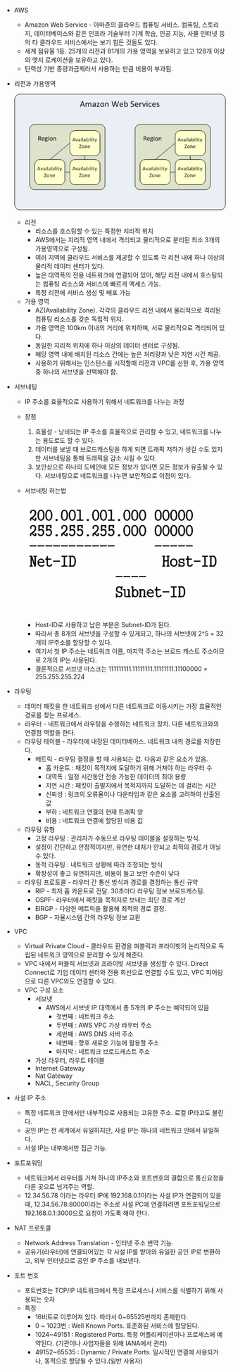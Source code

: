 - AWS
    - Amazon Web Service - 아마존의 클라우드 컴퓨팅 서비스. 컴퓨팅, 스토리지, 데이터베이스와 같은 인프라 기술부터 기계 학습, 인공 지능, 사물 인터넷 등의 타 클라우드 서비스에서는 보기 힘든 것들도 있다.
    - 세계 점유율 1등. 25개의 리전과 81개의 가용 영역을 보유하고 있고 128개 이상의 엣지 로케이션을 보유하고 있다.
    - 탄력성 기반 종량과금제라서 사용하는 만큼 비용이 부과됨.
- 리전과 가용영역
    
    ![image.png](image1.png)
    
    - 리전
        - 리소스를 호스팅할 수 있는 특정한 지리적 위치
        - AWS에서는 지리적 영역 내에서 격리되고 물리적으로 분리된 최소 3개의 가용영역으로 구성됨.
        - 여러 지역에 클라우드 서비스를 제공할 수 있도록 각 리전 내에 하나 이상의 물리적 데이터 센터가 있다.
        - 높은 대역폭의 전용 네트워크에 연결되어 있어, 해당 리전 내에서 호스팅되는 컴퓨팅 리소스와 서비스에 빠르게 액세스 가능.
        - 특정 리전에 서비스 생성 및 배포 가능
    - 가용 영역
        - AZ(Availability Zone). 각각의 클라우드 리전 내에서 물리적으로 격리된 컴퓨팅 리소스를 갖춘 독립적 위치.
        - 가용 영역은 100km 이내의 거리에 위치하며, 서로 물리적으로 격리되어 있다.
        - 동일한 지리적 위치에 하나 이상의 데이터 센터로 구성됨.
        - 해당 영역 내에 배치된 리소스 간에는 높은 처리량과 낮은 지연 시간 제공.
        - 사용하기 위해서는 인스턴스를 시작할때 리전과 VPC를 선한 후, 가용 영역 중 하나의 서브넷을 선택해야 함.
- 서브네팅
    - IP 주소를 효율적으로 사용하기 위해서 네트워크를 나누는 과정
    - 장점
        1. 효율성 - 낭비되는 IP 주소를 효율적으로 관리할 수 있고, 네트워크를 나누는 용도로도 할 수 있다.
        2. 데이터를 보낼 때 브로드캐스팅을 하게 되면 트래픽 저하가 생길 수도 있지만 서브네팅을 통해 트래픽을 감소 시킬 수 있다.
        3. 보안상으로 하나의 도메인에 모든 정보가 있다면 모든 정보가 유출될 수 있다. 서브네팅으로 네트워크를 나누면 보안적으로 이점이 있다.
    - 서브네팅 하는법
        
        ![image.png](image2.png)
        
        - Host-ID로 사용하고 남은 부분은 Subnet-ID가 된다.
        - 따라서 총 8개의 서브넷을 구성할 수 있게되고, 하나의 서브넷에 2^5 = 32개의 IP주소를 할당할 수 있다.
        - 여기서 첫 IP 주소는 네트워크 이름, 마지막 주소는 브로드 캐스트 주소이므로 2개의 IP는 사용된다.
        - 결론적으로 서브넷 마스크는 111111111.11111111.11111111.11100000 = 255.255.255.224
- 라우팅
    - 데이터 패킷을 한 네트워크 상에서 다른 네트워크로 이동시키는 가장 효율적인 경로를 찾는 프로세스.
    - 라우터 - 네트워크에서 라우팅을 수행하는 네트워크 장치.  다른 네트워크와의 연결점 역할을 한다.
    - 라우팅 테이블 - 라우터에 내장된 데이터베이스. 네트워크 내의 경로를 저장한다.
        - 메트릭 - 라우팅 결정을 할 때 사용되는 값. 다음과 같은 요소가 있음.
            - 홉 카운트 : 패킷이 목적지에 도달하기 위해 거쳐야 하는 라우터 수
            - 대역폭 : 일정 시간동안 전송 가능한 데이터의 최대 용량
            - 지연 시간 :  패킷이 출발지에서 목적지까지 도달하는 데 걸리는 시간
            - 신뢰성 : 링크의 오류율이나 다운타임과 같은 요소를 고려하여 산출된 값
            - 부하 : 네트워크 연결의 현재 트래픽 양
            - 비용 : 네트워크 연결에 할당된 비용 값
    - 라우팅 유형
        - 고정 라우팅 : 관리자가 수동으로 라우팅 테이블을 설정하는 방식.
        - 설정이 간단하고 안정적이지만, 유연한 대처가 안되고 최적의 경로가 아닐 수 있다.
        - 동적 라우팅 : 네트워크 상황에 따라 조정되는 방식
        - 확장성이 좋고 유연하지만, 비용이 들고 보안 수준이 낮다
    - 라우팅 프로토콜 - 라우터 간 통신 방식과 경로를 결정하는 통신 규약
        - RIP - 최저 홉 카운트로 전달. 30초마다 라우팅 정보 브로드캐스팅.
        - OSPF- 라우터에서 패킷을 목적지로 보내는 최단 경로 계산
        - EIRGP - 다양한 메트릭을 활용해 최적의 경로 결정.
        - BGP - 자율시스템 간의 라우팅 정보 교환
- VPC
    - Virtual Private Cloud - 클라우드 환경을 펴블릭과 프라이빗의 논리적으로 독립된 네트워크 영역으로 분리할 수 있게 해준다.
    - VPC 내에서 퍼블릭 서브넷과 프라이빗 서브넷을 생성할 수 있다. Direct Connect로 기업 데이터 센터와 전용 회선으로 연결할 수도 있고, VPC 피어링으로 다른 VPC와도 연결할 수 있다.
    - VPC 구성 요소
        - 서브넷
            - AWS에서 서브넷 IP 대역에서 총 5개의 IP 주소는 예약되어 있음
                - 첫번째 : 네트워크 주소
                - 두번째 : AWS VPC 가상 라우터 주소
                - 세번째 : AWS DNS 서버 주소
                - 네번째 : 향후 새로운 기능에 활용할 주소
                - 마지막 : 네트워크 브로드캐스트 주소
        - 가상 라우터, 라우트 테이블
        - Internet Gateway
        - Nat Gateway
        - NACL, Security Group
- 사설 IP 주소
    - 특정 네트워크 안에서만 내부적으로 사용되는 고유한 주소. 로컬 IP라고도 불린다.
    - 공인 IP는 전 세계에서 유일하지만, 사설 IP는 하나의 네트워크 안에서 유일하다.
    - 사설 IP는 내부에서만 접근 가능.
- 포트포워딩
    - 네트워크에서 라우터를 거쳐 하나의 IP주소와 포트번호의 결합으로 통신요청을 다른 곳으로 넘겨주는 역할.
    - 12.34.56.78 이라는 라우터 IP에 192.168.0.1이라는 사설 IP가 연결되어 있을때, 12.34.56.78:8000이라는 주소로 사설 PC에 연결하려면 포트포워딩으로 192.168.0.1:3000으로 요청이 가도록 해야 한다.
- NAT 프로토콜
    - Network Address Translation - 인터넷 주소 번역 기능.
    - 공유기(라우터)에 연결되어있는 각 사설 IP를 받아와 유일한 공인 IP로 변환하고, 외부 인터넷으로 공인 IP 주소를 내보낸다.
- 포트 번호
    - 포트번호는 TCP/IP 네트워크에서 특정 프로세스나 서비스를 식별하기 위해 사용되는 숫자
    - 특징
        - 16비트로 이루어져 있다. 따라서 0~65525번까지 존재한다.
        - 0 ~ 1023번 : Well Known Ports. 표준화된 서비스에 할당된다.
        - 1024~49151 : Registered Ports. 특정 어플리케이션이나 프로세스에 예약된다. (기관이나 사업자들을 위해 IANA에서 관리)
        - 49152~65535 : Dynamic / Private Ports. 일시적인 연결에 사용되거나, 동적으로 할당될 수 있다.(일반 사용자)